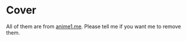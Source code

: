 # Cover
All of them are from [anime1.me](https:/anime1.me). 
Please tell me if you want me to remove them.
